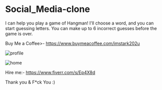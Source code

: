 # Social_Media-clone
I can help you play a game of Hangman! I'll choose a word, and you can start guessing letters. You can make up to 6 incorrect guesses before the game is over.

Buy Me a Coffee>-
https://www.buymeacoffee.com/imstark202u

![profile](https://github.com/SK-Chaurasiya/Social_Media-clone/assets/97239651/b547f771-9246-4975-9550-11360e259e8b)

![home](https://github.com/SK-Chaurasiya/Social_Media-clone/assets/97239651/835ad994-bca7-4982-a1d8-c844d93f4d0d)

Hire me:- https://www.fiverr.com/s/Ep4X8d

Thank you
&
F*ck You :)
